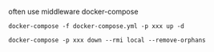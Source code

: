 often use middleware docker-compose

```
docker-compose -f docker-compose.yml -p xxx up -d

docker-compose -p xxx down --rmi local --remove-orphans
```